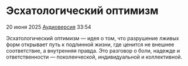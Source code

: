 # Эсхатологический оптимизм

20 июня 2025 [Аудиоверсия](https://paradoks-pinkera-pilotnyy-vypusk.simplecast.com/episodes/eschatological-optimism) 33:54

Эсхатологический оптимизм — идея о том, что разрушение лживых форм открывает путь к подлинной жизни, где ценится не внешнее соответствие, а внутренняя правда.
Это разговор о боли, надежде и ответственности — поколенческой, индивидуальной и коллективной.
